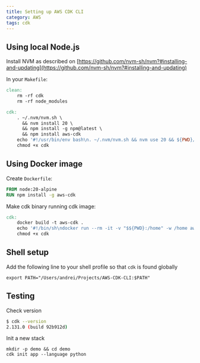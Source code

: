 ```yaml
---
title: Setting up AWS CDK CLI
category: AWS
tags: cdk
---
```


## Using local Node.js

Install NVM as described on 
[https://github.com/nvm-sh/nvm?#installing-and-updating](https://github.com/nvm-sh/nvm?#installing-and-updating)

In your `Makefile`:

```makefile
clean:
	rm -rf cdk
	rm -rf node_modules

cdk:
	. ~/.nvm/nvm.sh \
	  && nvm install 20 \
	  && npm install -g npm@latest \
	  && npm install aws-cdk
	echo '#!/usr/bin/env bash\n. ~/.nvm/nvm.sh && nvm use 20 && ${PWD}/node_modules/aws-cdk/bin/cdk $$*' > cdk
	chmod +x cdk
```

## Using Docker image

Create `Dockerfile`:

```dockerfile
FROM node:20-alpine
RUN npm install -g aws-cdk
```

Make cdk binary running cdk image:

```makefile
cdk:
	docker build -t aws-cdk .
	echo '#!/bin/sh\ndocker run --rm -it -v "$${PWD}:/home" -w /home aws-cdk cdk $$*' > cdk
	chmod +x cdk
```

## Shell setup

Add the following line to your shell profile so that `cdk` is found globally

```shell
export PATH="/Users/andrei/Projects/AWS-CDK-CLI:$PATH"
```

## Testing

Check version

```sh
$ cdk --version
2.131.0 (build 92b912d)
```

Init a new stack

```shell
mkdir -p demo && cd demo
cdk init app --language python
```
